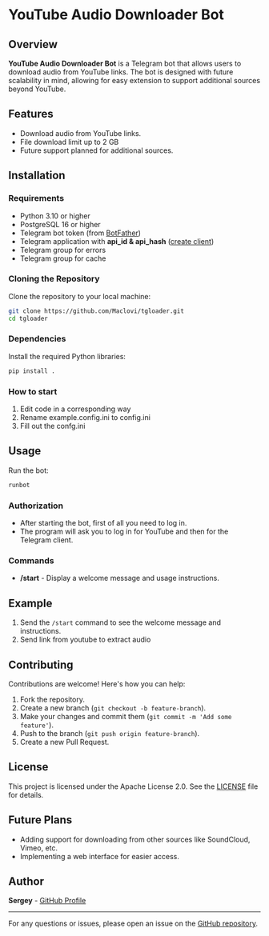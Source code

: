 # YouTube Audio Downloader Bot

## Overview

**YouTube Audio Downloader Bot** is a Telegram bot that allows users to download audio from YouTube links. The bot is designed with future scalability in mind, allowing for easy extension to support additional sources beyond YouTube.

## Features
 - Download audio from YouTube links.
- File download limit up to 2 GB 
- Future support planned for additional sources.

## Installation

### Requirements

- Python 3.10 or higher
- PostgreSQL 16 or higher
- Telegram bot token (from [BotFather](https://t.me/botfather))
- Telegram application with **api_id & api_hash** ([create client](https://my.telegram.org/))
- Telegram group for errors
- Telegram group for cache
### Cloning the Repository

Clone the repository to your local machine:

```bash
git clone https://github.com/Maclovi/tgloader.git 
cd tgloader
```
### Dependencies

Install the required Python libraries:

```bash
pip install .
```
### How to start
1. Edit code in a corresponding way
2. Rename example.config.ini to config.ini
3. Fill out the confg.ini

## Usage

Run the bot:
```bash
runbot
```
### Authorization

- After starting the bot, first of all you need to log in. 
- The program will ask you to log in for YouTube and then for the Telegram client.
### Commands

- **/start** - Display a welcome message and usage instructions.

## Example

1. Send the `/start` command to see the welcome message and instructions.
2. Send link from youtube to extract audio
## Contributing

Contributions are welcome! Here's how you can help:

1. Fork the repository.
2. Create a new branch (`git checkout -b feature-branch`).
3. Make your changes and commit them (`git commit -m 'Add some feature'`).
4. Push to the branch (`git push origin feature-branch`).
5. Create a new Pull Request.

## License

This project is licensed under the Apache License 2.0. See the [LICENSE](LICENSE) file for details.

## Future Plans

- Adding support for downloading from other sources like SoundCloud, Vimeo, etc.
- Implementing a web interface for easier access.

## Author

**Sergey** - [GitHub Profile](https://github.com/Maclovi)

---

For any questions or issues, please open an issue on the [GitHub repository](https://github.com/Maclovi/tgloader/issues).
